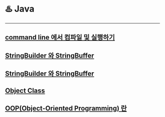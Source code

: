 # ♨️ Java

---
## [command line 에서 컴파일 및 실행하기](https://daisy-day.tistory.com/191)

## [StringBuilder 와 StringBuffer](https://daisy-day.tistory.com/192)

## [StringBuilder 와 StringBuffer](https://daisy-day.tistory.com/192)

## [Object Class](https://daisy-day.tistory.com/193)

## [OOP(Object-Oriented Programming) 란](https://daisy-day.tistory.com/194)